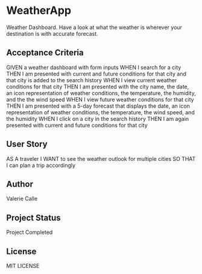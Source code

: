 # WeatherApp
Weather Dashboard. Have a look at what the weather is wherever your destination is with accurate forecast.
## Acceptance Criteria
GIVEN a weather dashboard with form inputs
WHEN I search for a city
THEN I am presented with current and future conditions for that city and that city is added to the search history
WHEN I view current weather conditions for that city
THEN I am presented with the city name, the date, an icon representation of weather conditions, the temperature, the humidity, and the the wind speed
WHEN I view future weather conditions for that city
THEN I am presented with a 5-day forecast that displays the date, an icon representation of weather conditions, the temperature, the wind speed, and the humidity
WHEN I click on a city in the search history
THEN I am again presented with current and future conditions for that city
## User Story
AS A traveler
I WANT to see the weather outlook for multiple cities
SO THAT I can plan a trip accordingly
## Author
Valerie Calle
## Project Status
Project Completed
## License
MIT LICENSE
